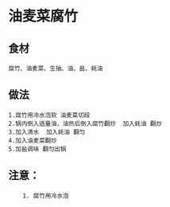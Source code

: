 # 油麦菜腐竹

## 食材
```
腐竹、油麦菜、生抽、油、盐、蚝油
```
## 做法
```
1.腐竹用冷水泡软 油麦菜切段
2.锅内倒入适量油，油热后倒入腐竹翻炒  加入蚝油 翻炒 
3.加入清水  加入蚝油 翻匀
4.加入油麦菜翻炒
5.加盐调味 翻匀出锅

```

## 注意：
```$xslt
    1. 腐竹用冷水泡
```
